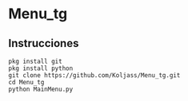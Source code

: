 # Menu_tg


## Instrucciones


    pkg install git
    pkg install python
    git clone https://github.com/Koljass/Menu_tg.git
    cd Menu_tg
    python MainMenu.py
    
    

